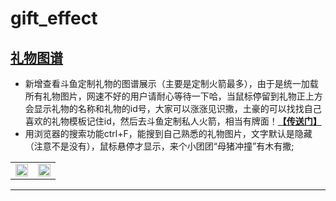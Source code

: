 # gift_effect
<h2><a href="https://raw.githack.com/wolf-scream/gift_effect/master/index.html" rel="nofollow">礼物图谱</a></h2>
<ul><li>新增查看斗鱼定制礼物的图谱展示（主要是定制火箭最多），由于是统一加载所有礼物图片，网速不好的用户请耐心等待一下哈，当鼠标停留到礼物正上方会显示礼物的名称和礼物的id号，大家可以涨涨见识撒，土豪的可以找找自己喜欢的礼物模板记住id，然后去斗鱼定制私人火箭，相当有牌面！<strong><a href="https://raw.githack.com/wolf-scream/gift_effect/master/index.html" rel="nofollow">【传送门】</a></strong></li><li>用浏览器的搜索功能ctrl+F，能搜到自己熟悉的礼物图片，文字默认是隐藏（注意不是没有），鼠标悬停才显示，来个小团团“母猪冲撞”有木有撒;</li></ul>
<table><tbody><tr><td><img src="https://raw.githubusercontent.com/wolf-scream/gift_effect/master/douyu_gift.png" width="100%"></td><td><img src="https://raw.githubusercontent.com/wolf-scream/gift_effect/master/search_gift.png" width="100%"></td></tr></tbody></table>
<hr>

